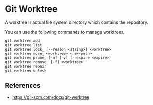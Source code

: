 # Git Worktree

A worktree is actual file system directory which contains the repository.

You can use the following commands to manage worktrees.

```
git worktree add
git worktree list
git worktree lock_ [--reason <string>] <worktree>
git worktree move_ <worktree> <new-path>
git worktree prune_ [-n] [-v] [--expire <expire>]
git worktree remove_ [-f] <worktree>
git worktree repair
git worktree unlock
```

## References

- https://git-scm.com/docs/git-worktree

